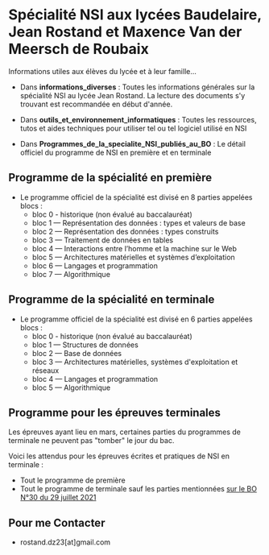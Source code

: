 # Spécialité NSI aux lycées Baudelaire, Jean Rostand et Maxence Van der Meersch de Roubaix

Informations utiles aux élèves du lycée et à leur famille...

* Dans **informations_diverses** : Toutes les informations générales sur la spécialité NSI au lycée Jean Rostand. La lecture des documents s'y trouvant est recommandée en début d'année.


* Dans **outils_et_environnement_informatiques** : Toutes les ressources, tutos et aides techniques pour utiliser tel ou tel logiciel utilisé en NSI

* Dans **Programmes_de_la_specialite_NSI_publiés_au_BO** : Le détail officiel du programme de NSI en première et en terminale

## Programme de la spécialité en première

* Le programme officiel de la spécialité est divisé en 8 parties appelées blocs :
  * bloc 0 - historique (non évalué au baccalauréat)
  * bloc 1 — Représentation des données : types et valeurs de base
  * bloc 2 — Représentation des données : types construits
  * bloc 3 — Traitement de données en tables
  * bloc 4 — Interactions entre l’homme et la machine sur le Web
  * bloc 5 — Architectures matérielles et systèmes d’exploitation
  * bloc 6 — Langages et programmation
  * bloc 7 — Algorithmique

## Programme de la spécialité en terminale

* Le programme officiel de la spécialité est divisé en 6 parties appelées blocs :
  * bloc 0 - historique (non évalué au baccalauréat)
  * bloc 1 — Structures de données
  * bloc 2 — Base de données
  * bloc 3 — Architectures matérielles, systèmes d'exploitation et réseaux
  * bloc 4 — Langages et programmation
  * bloc 5 — Algorithmique

## Programme pour les épreuves terminales

Les épreuves ayant lieu en mars, certaines parties du programmes de terminale ne peuvent pas "tomber" le jour du bac.   

Voici les attendus pour les épreuves écrites et pratiques de NSI en terminale :

* Tout le programme de première
* Tout le programme de terminale sauf les parties mentionnées [sur le BO N°30 du 29 juillet 2021](https://www.education.gouv.fr/bo/21/Hebdo30/MENE2121274N.htm)

## Pour me Contacter

* rostand.dz23[at]gmail.com
